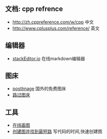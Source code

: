 
## 文档: cpp refrence

 - http://zh.cppreference.com/w/cpp 中文
 - http://www.cplusplus.com/reference/ 英文

## 编辑器

 - [stackEditor.io](https://dillinger.io/) 在线markdown编辑器

## 图床

 - [postImage](https://postimages.org/) 国外的免费图床
 - [路过图床](https://imgchr.com/)

## 工具

 - [在线画图](https://www.draw.io/)
 - [创建图并找到最短路](http://graphonline.ru/en/) 写代码的时间,快速创建图
